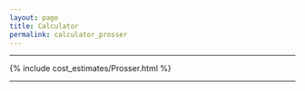 ```yaml
---
layout: page
title: Calculator
permalink: calculator_prosser
---
```


___

{% include cost_estimates/Prosser.html %}

___


